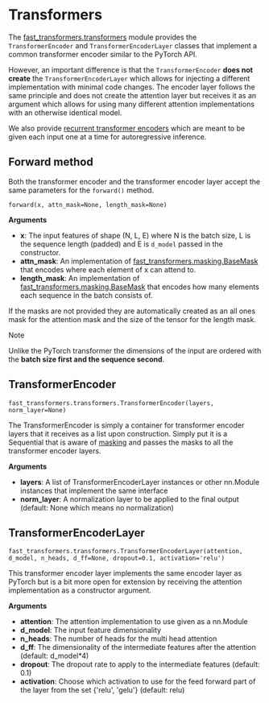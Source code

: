 Transformers
============

The [fast\_transformers.transformers](api_docs/fast_transformers/transformers.html)
module provides the `TransformerEncoder` and `TransformerEncoderLayer` classes
that implement a common transformer encoder similar to the PyTorch API.

However, an important difference is that the `TransformerEncoder` **does not
create** the `TransformerEncoderLayer` which allows for injecting a different
implementation with minimal code changes. The encoder layer follows the same
principle and does not create the attention layer but receives it as an
argument which allows for using many different attention implementations with
an otherwise identical model.

We also provide [recurrent transformer encoders](recurrent_transformers.md)
which are meant to be given each input one at a time for autoregressive
inference.

Forward method
--------------

Both the transformer encoder and the transformer encoder layer accept the same
parameters for the `forward()` method.

```
forward(x, attn_mask=None, length_mask=None)
```

**Arguments**

* **x**: The input features of shape (N, L, E) where N is the batch size,
  L is the sequence length (padded) and E is `d_model` passed in the
  constructor.
* **attn_mask**: An implementation of
  [fast_transformers.masking.BaseMask](masking.md) that encodes where each
  element of x can attend to.
* **length_mask**: An implementation of
  [fast_transformers.masking.BaseMask](masking.md) that encodes how many
  elements each sequence in the batch consists of.

If the masks are not provided they are automatically created as an all ones
mask for the attention mask and the size of the tensor for the length mask.

<div class="admonition note">
    <p class="admonition-title">Note</p>
    <p>Unlike the PyTorch transformer the dimensions of the input are ordered
       with the <b>batch size first and the sequence second</b>.</p>
</div>


TransformerEncoder
------------------

```
fast_transformers.transformers.TransformerEncoder(layers, norm_layer=None)
```

The TransformerEncoder is simply a container for transformer encoder layers
that it receives as a list upon construction. Simply put it is a Sequential
that is aware of [masking](masking.md) and passes the masks to all the
transformer encoder layers.

**Arguments**

* **layers**: A list of TransformerEncoderLayer instances or other nn.Module
  instances that implement the same interface
* **norm\_layer**: A normalization layer to be applied to the final output
  (default: None which means no normalization)

TransformerEncoderLayer
-----------------------

```
fast_transformers.transformers.TransformerEncoderLayer(attention, d_model, n_heads, d_ff=None, dropout=0.1, activation='relu')
```

This transformer encoder layer implements the same encoder layer as PyTorch but
is a bit more open for extension by receiving the attention implementation as a
constructor argument.

**Arguments**

* **attention**: The attention implementation to use given as a nn.Module
* **d\_model**: The input feature dimensionality
* **n\_heads**: The number of heads for the multi head attention
* **d\_ff**: The dimensionality of the intermediate features after the
  attention (default: d\_model*4)
* **dropout**: The dropout rate to apply to the intermediate features
  (default: 0.1)
* **activation**: Choose which activation to use for the feed
  forward part of the layer from the set {'relu', 'gelu'} (default: relu)
